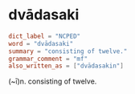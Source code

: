 # dvādasaki

``` toml
dict_label = "NCPED"
word = "dvādasaki"
summary = "consisting of twelve."
grammar_comment = "mf"
also_written_as = ["dvādasakin"]
```

(\~ī)n. consisting of twelve.

